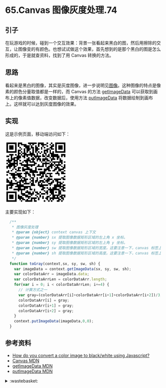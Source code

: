 # 65.Canvas 图像灰度处理.74
## <a name="start"></a> 引子
在玩游戏的时候，碰到一个交互效果：背景一张看起来黑白的图，然后用擦除的交互，让图像变的有颜色。也想试试做这个效果，首先想到的是那个黑白的图是怎么形成的，于是就查资料，找到了用 Canvas 转换的方法。

## 思路
看起来是黑白的图像，其实是灰度图像，进一步说明见[图像][url-segment-73]。这种图像的特点是像素的颜色分量取值都是一样的，而 Canvas 的方法 [getImageData][url-mdn-getImageData] 可以获取到画布上的像素值数据，改变数据后，使用方法 [putImageData][url-mdn-putImageData] 将数据绘制到画布上。这样就可以达到灰度图像的效果。

## 实现
这是示例页面，移动端访问如下：

![65-gray][url-local-gray]

主要实现如下：
```js
  /**
   * 图像灰度处理
   * @param {object} context canvas 上下文
   * @param {number} sx 提取图像数据矩形区域的左上角 x 坐标。
   * @param {number} sy 提取图像数据矩形区域的左上角 y 坐标。
   * @param {number} sw 提取图像数据矩形区域的宽度。这要注意一下，canvas 标签上 width 属性值，不是渲染后实际宽度值，否则在高清手机屏幕下且做了高清处理，只能获取到部分图像宽度。
   * @param {number} sh 提取图像数据矩形区域的高度。这要注意一下，canvas 标签上 height 属性值，不是渲染后实际高度值，否则在高清手机屏幕下且做了高清处理，只能获取到部分图像高度。
   */
  function toGray(context,sx, sy, sw, sh) {
    var imageData = context.getImageData(sx, sy, sw, sh);
    var colorDataArr = imageData.data;
    var colorDataArrLen = colorDataArr.length;
    for(var i = 0; i < colorDataArrLen; i+=4) {
      // 计算方式之一
      var gray=(colorDataArr[i]+colorDataArr[i+1]+colorDataArr[i+2])/3;
      colorDataArr[i] = gray;
      colorDataArr[i+1] = gray;
      colorDataArr[i+2] = gray;
    }
    context.putImageData(imageData,0,0);
  }
```

## <a name="reference"></a> 参考资料
- [How do you convert a color image to black/white using Javascript?][url-stackoverflow-1]
- [Canvas MDN][url-mdn-canvas]
- [getImageData MDN][url-mdn-getImageData]
- [putImageData MDN][url-mdn-putImageData]



[url-base]:https://xxholic.github.io/segment

[url-stackoverflow-1]:https://stackoverflow.com/questions/562135/how-do-you-convert-a-color-image-to-black-white-using-javascript
[url-mdn-canvas]:https://developer.mozilla.org/zh-CN/docs/Web/API/Canvas_API
[url-mdn-getImageData]:https://developer.mozilla.org/en-US/docs/Web/API/CanvasRenderingContext2D/getImageData
[url-mdn-putImageData]:https://developer.mozilla.org/en-US/docs/Web/API/CanvasRenderingContext2D/putImageData

[url-segment-73]:https://github.com/XXHolic/segment/issues/73


[url-local-gray]:../images/65/qr-gray.png


<details>
<summary>:wastebasket:</summary>

突然想到这个一直想过平静日子的人，对了，还有他的女友美丽的手！

![64-poster][url-local-poster]

</details>

[url-local-poster]:../images/64/poster.png
